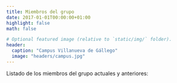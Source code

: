 ```yaml
---
title: Miembros del grupo
date: 2017-01-01T00:00:00+01:00
highlight: false
math: false

# Optional featured image (relative to `static/img/` folder).
header:
  caption: "Campus Villanueva de Gállego"
  image: "headers/campus.jpg"
---
```

Listado de los miembros del grupo actuales y anteriores:

